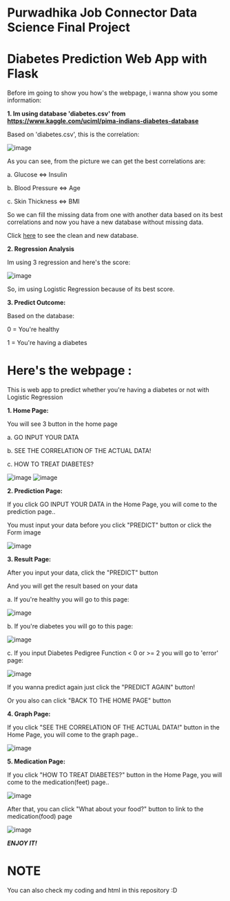 # **Purwadhika Job Connector Data Science Final Project**

# Diabetes Prediction Web App with Flask

Before im going to show you how's the webpage, i wanna show you some information:

**1. Im using database 'diabetes.csv' from https://www.kaggle.com/uciml/pima-indians-diabetes-database**

Based on 'diabetes.csv', this is the correlation:

![image](https://github.com/BillyGratia15/Final_Project_JCDS/blob/master/static/corrfeatures.png)

As you can see, from the picture we can get the best correlations are:

a. Glucose <=> Insulin

b. Blood Pressure <=> Age

c. Skin Thickness <=> BMI

So we can fill the missing data from one with another data based on its best correlations and now you have a new database without missing data. 

Click [here](!https://github.com/BillyGratia15/Final_Project_JCDS/blob/master/tests.csv) to see the clean and new database.

**2. Regression Analysis** 

Im using 3 regression and here's the score:

![image](https://github.com/BillyGratia15/Final_Project_JCDS/blob/master/screenshots/scoremodel.png)

So, im using Logistic Regression because of its best score.

**3. Predict Outcome:**

Based on the database:

0 = You're healthy 

1 = You're having a diabetes

# Here's the webpage :
This is web app to predict whether you're having a diabetes or not with Logistic Regression

**1. Home Page:**

You will see 3 button in the home page

a. GO INPUT YOUR DATA

b. SEE THE CORRELATION OF THE ACTUAL DATA!

c. HOW TO TREAT DIABETES?

![image](https://github.com/BillyGratia15/Final_Project_JCDS/blob/master/screenshots/home1.png)
![image](https://github.com/BillyGratia15/Final_Project_JCDS/blob/master/screenshots/home2.png)


**2. Prediction Page:**

If you click GO INPUT YOUR DATA in the Home Page, you will come to the prediction page..

You must input your data before you click "PREDICT" button or click the Form image

![image](https://github.com/BillyGratia15/Final_Project_JCDS/blob/master/screenshots/prediction.png)


**3. Result Page:**

After you input your data, click the "PREDICT" button

And you will get the result based on your data

a. If you're healthy you will go to this page:

![image](https://github.com/BillyGratia15/Final_Project_JCDS/blob/master/screenshots/healthy.png)

b. If you're diabetes you will go to this page:

![image](https://github.com/BillyGratia15/Final_Project_JCDS/blob/master/screenshots/positivediabetes.png)

c. If you input Diabetes Pedigree Function < 0 or >= 2 you will go to 'error' page:

![image](https://github.com/BillyGratia15/Final_Project_JCDS/blob/master/screenshots/error.png)

If you wanna predict again just click the "PREDICT AGAIN" button!

Or you also can click "BACK TO THE HOME PAGE" button


**4. Graph Page:**

If you click "SEE THE CORRELATION OF THE ACTUAL DATA!" button in the Home Page, you will come to the graph page..

![image](https://github.com/BillyGratia15/Final_Project_JCDS/blob/master/screenshots/graph.png)

**5. Medication Page:** 

If you click "HOW TO TREAT DIABETES?" button in the Home Page, you will come to the medication(feet) page..

![image](https://github.com/BillyGratia15/Final_Project_JCDS/blob/master/screenshots/medicationfeet.png)

After that, you can click "What about your food?" button to link to the medication(food) page

![image](https://github.com/BillyGratia15/Final_Project_JCDS/blob/master/screenshots/medicationfood.png)

***ENJOY IT!***

# NOTE
You can also check my coding and html in this repository :D





